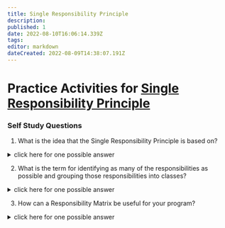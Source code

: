 ```yaml
---
title: Single Responsibility Principle
description: 
published: 1
date: 2022-08-10T16:06:14.339Z
tags: 
editor: markdown
dateCreated: 2022-08-09T14:38:07.191Z
---
```


# Practice Activities for [Single Responsibility Principle](/ooDesign/singleResponsibility)



### Self Study Questions
1. What is the idea that the Single Responsibility Principle is based on?
<details>
<summary>click here for one possible answer</summary>
  
A module, class, or function is responsible for exactly **ONE** part of the program functionality.
</details>

2. What is the term for identifying as many of the responsibilities as possible and grouping those responsibilities into classes?
<details>
<summary>click here for one possible answer</summary>
  
**Responsibility Driven Design**
</details>

3. How can a Responsibility Matrix be useful for your program?
<details>
<summary>click here for one possible answer</summary>
  
A matrix could be used to identify classes that have too much responsibility as well as to identify responsibilities that are shared between several classes.
</details>

